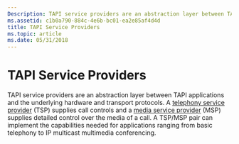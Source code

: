 ```yaml
---
Description: TAPI service providers are an abstraction layer between TAPI applications and the underlying hardware and transport protocols.
ms.assetid: c1b0a790-884c-4e6b-bc01-ea2e85af4d4d
title: TAPI Service Providers
ms.topic: article
ms.date: 05/31/2018
---
```


# TAPI Service Providers

TAPI service providers are an abstraction layer between TAPI applications and the underlying hardware and transport protocols. A [telephony service provider](telephony-service-providers-start-page.md) (TSP) supplies call controls and a [media service provider](https://msdn.microsoft.com/library/ms733409(v=VS.85).aspx) (MSP) supplies detailed control over the media of a call. A TSP/MSP pair can implement the capabilities needed for applications ranging from basic telephony to IP multicast multimedia conferencing.

 

 



